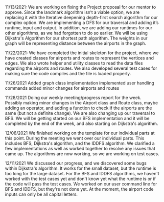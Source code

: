 11/13/2021:
 We are working on fixing the Project proposal for our mentor to approve. Since the landmark algorithm isn’t a viable option, we are replacing it with the Iterative deepening depth-first search algorithm for our complex option. We are implementing a DFS for our traversal and adding it’s runtime, input and output. In addition, we are adding our runtimes for our other algorithms, as we had forgotten to do so earlier. We will be using Dijkstra's Algorithm for our shortest path algorithm. The weights in our graph will be representing distance between the airports in the graph. 


11/22/2021:
We have completed the initial skeleton for the project, where we have created classes for airports and routes to represent the vertices and edges. We also wrote helper and utility classes to read the data files regarding the airports and routes. We also developed several test cases for making sure the code compiles and the file is loaded properly. 

11/26/2021
Added graph class implementation 
implemented user handling commands 
added minor changes for airports and routes

11/28/2021
Doing our weekly meeting/progress report for the week.
Possibly making minor changes in the Airport class and Route class, maybe adding an operator, and adding a function to check if the airports are the same (but not a definite change). We are also changing up our traversal to BFS. We will be getting started on our BFS implementation and it will be completed by the end of the week, and also starting on Dijkstra's algorithm. 

12/06/2021
We finished working on the template for our individual parts at this point. During the meeting we went over our individual parts. This includes BFS, Dijkstra's algorithm, and the IDDFS algorithm. We clarified a few implementations as well as worked together to resolve any issues that came up. The algorithms are now working, so we are working on test cases.


12/11/2021
We discussed our progress, and we discovered some bugs within Dijkstra's algorithm. It works for the small dataset, but the runtime is too long for the large dataset. For the BFS and IDDFS algorithms, we haven't worked with the test cases yet and don't know yet what the runtime is or if the code will pass the test cases. We worked on our user command line for BFS and IDDFS, but they're not done yet. At the moment, the airport code inputs can only be all capital letters.